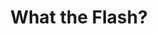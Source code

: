---
layout: course
title: What the Flash?
educator: Bob Davis
image: /assets/images/courses/what-the-flash.jpg
course_url: https://www.mzed.com/courses/what-the-flash
description: Go beyond basic bounce flash with Bob Davis as he demonstrates advanced off-camera speedlite techniques for portraits, weddings, corporate headshots, and fashion photography in real-world scenarios.
lessons: 8
runtime: 7h 54m
position: 50
topics: photography, lighting
show_stats: true
show_pricing: true
--- 